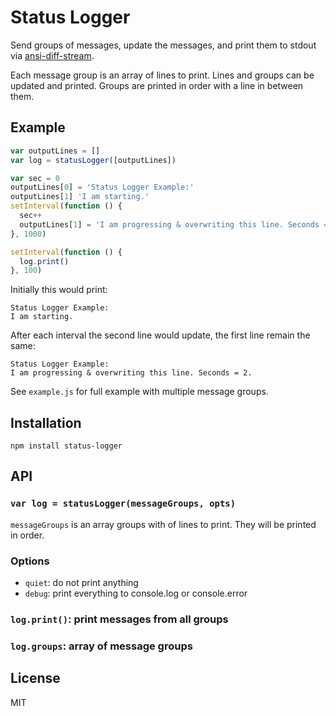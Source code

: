 
# Status Logger

Send groups of messages, update the messages, and print them to stdout via [ansi-diff-stream](https://github.com/mafintosh/ansi-diff-stream).

Each message group is an array of lines to print. Lines and groups can be updated and printed. Groups are printed in order with a line in between them.

## Example

```js
var outputLines = []
var log = statusLogger([outputLines])

var sec = 0
outputLines[0] = 'Status Logger Example:'
outputLines[1] 'I am starting.'
setInterval(function () {
  sec++
  outputLines[1] = 'I am progressing & overwriting this line. Seconds = ' + sec
}, 1000)

setInterval(function () {
  log.print()
}, 100)
```

Initially this would print:

```
Status Logger Example:
I am starting.
```

After each interval the second line would update, the first line remain the same:

```
Status Logger Example:
I am progressing & overwriting this line. Seconds = 2.
```

See `example.js` for full example with multiple message groups.

## Installation

```
npm install status-logger
```

## API

### `var log = statusLogger(messageGroups, opts)`

`messageGroups` is an array groups with of lines to print. They will be printed in order.

### Options

* `quiet`: do not print anything
* `debug`: print everything to console.log or console.error

### `log.print()`: print messages from all groups

### `log.groups`: array of message groups


## License

MIT